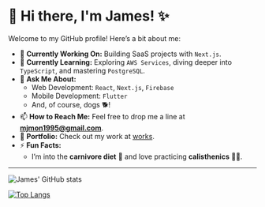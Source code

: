 # 👋 Hi there, I'm James! ✨

Welcome to my GitHub profile! Here’s a bit about me:

- 🔭 **Currently Working On:** Building SaaS projects with `Next.js`.
- 🌱 **Currently Learning:** Exploring `AWS Services`, diving deeper into `TypeScript`, and mastering `PostgreSQL`.
- 💬 **Ask Me About:**  
  - Web Development: `React`, `Next.js`, `Firebase`  
  - Mobile Development: `Flutter`  
  - And, of course, dogs 🐕!
- 📫 **How to Reach Me:** Feel free to drop me a line at **[mjmon1995@gmail.com](mailto:mjmon1995@gmail.com)**.
- 💼 **Portfolio:** Check out my work at [works](https://www.jmonsta.com/portfolio).
- ⚡ **Fun Facts:**  
  - I’m into the **carnivore diet** 🍖 and love practicing **calisthenics** 💪🏼.

---

![James' GitHub stats](https://github-readme-stats.vercel.app/api?username=mjmon&show_icons=true&theme=gruvbox)

[![Top Langs](https://github-readme-stats.vercel.app/api/top-langs/?username=mjmon&layout=donut)](https://github.com/mjmon/github-readme-stats)
